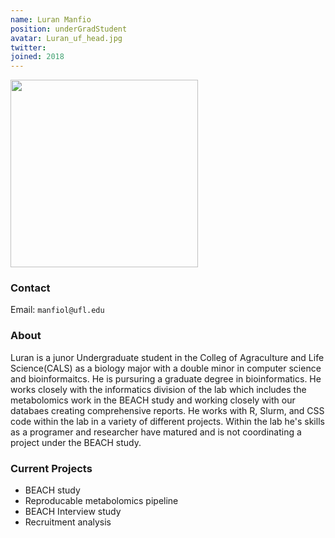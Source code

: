 ```yaml
---
name: Luran Manfio
position: underGradStudent
avatar: Luran_uf_head.jpg
twitter:
joined: 2018
---
```


<img width="300" src="{{site.baseurl}}/images/people/{{page.avatar}}" data-action="zoom">

### Contact

Email: `manfiol@ufl.edu`<br>

### About

Luran is a junor Undergraduate student in the Colleg of Agraculture and Life Science(CALS) as a biology major with a double minor in computer science and bioinformaitcs.
He is pursuring a graduate degree in bioinformatics.
He works closely with the informatics division of the lab which includes the metabolomics work in the BEACH study and working closely with our databaes creating comprehensive reports. 
He works with R, Slurm, and CSS code within the lab in a variety of different projects.
Within the lab he's skills as a programer and researcher have matured and is not coordinating a project under the BEACH study.


### Current Projects

- BEACH study 
- Reproducable metabolomics pipeline
- BEACH Interview study 
- Recruitment analysis 